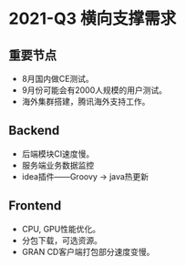 # 2021-Q3 横向支撑需求

## 重要节点

* 8月国内做CE测试。
* 9月份可能会有2000人规模的用户测试。
* 海外集群搭建，腾讯海外支持工作。

## Backend

* 后端模块CI速度慢。
* 服务端业务数据监控
* idea插件——Groovy -> java热更新

## Frontend

* CPU, GPU性能优化。
* 分包下载，可选资源。
* GRAN CD客户端打包部分速度变慢。
